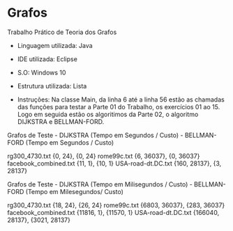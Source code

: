 # Grafos
Trabalho Prático de Teoria dos Grafos



* Linguagem utilizada:  Java

* IDE utilizada:  Eclipse

* S.O: Windows 10

* Estrutura utilizada:  Lista

* Instruções:  Na classe Main, da linha 6 até a linha 56 estão as chamadas das funções para testar a Parte 01 do Trabalho, os exercícios 01 ao 15. Logo em seguida estão os algoritimos da Parte 02, o algoritmo DIJKSTRA e BELLMAN-FORD.



Grafos de Teste    -    DIJKSTRA (Tempo em Segundos / Custo)    -    BELLMAN-FORD (Tempo em Segundos / Custo) 

rg300_4730.txt          {0, 24},                                        {0, 24}
rome99c.txt             {6, 36037},                                     {0, 36037}
facebook_combined.txt   {11, 1},                                        {10, 1}
USA-road-dt.DC.txt      {160, 28137},                                   {3, 28137}



Grafos de Teste    -    DIJKSTRA (Tempo em Milisegundos / Custo)    -    BELLMAN-FORD (Tempo em Milesegundos/ Custo) 

rg300_4730.txt          {18, 24},                                       {26, 24}
rome99c.txt             {6803, 36037},                                  {283, 36037}
facebook_combined.txt   {11816, 1},                                     {11570, 1}
USA-road-dt.DC.txt      {166040, 28137},                                {3021, 28137}

